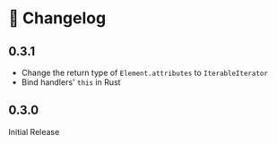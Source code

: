 # 🚧 Changelog

## 0.3.1

- Change the return type of `Element.attributes` to `IterableIterator`
- Bind handlers' `this` in Rust

## 0.3.0

Initial Release
